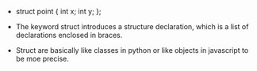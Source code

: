 - struct point { int x; int y; };
- The keyword struct introduces a structure declaration, which is a list of declarations enclosed in braces.



- Struct are basically like classes in python or like objects in javascript to be moe precise.
